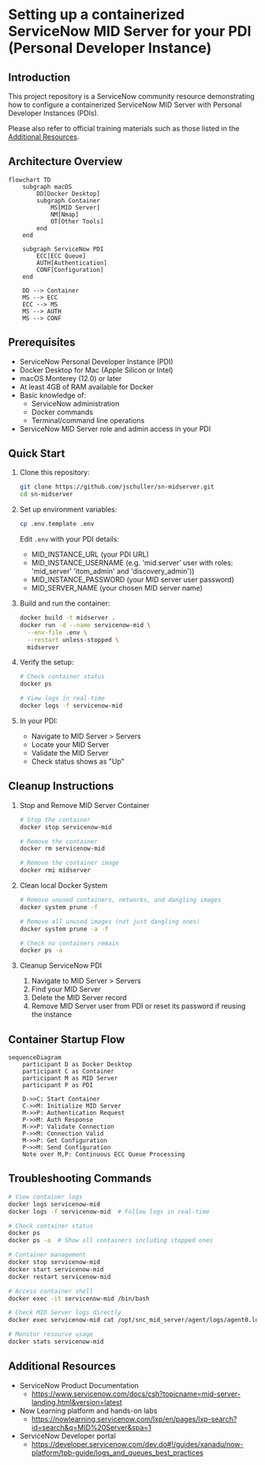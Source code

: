 # Setting up a containerized ServiceNow MID Server for your PDI (Personal Developer Instance)

## Introduction
This project repository is a ServiceNow community resource demonstrating how to configure a containerized ServiceNow MID Server with Personal Developer Instances (PDIs). 

Please also refer to official training materials such as those listed in the [Additional Resources](#additional-resources).

## Architecture Overview

```mermaid
flowchart TD
    subgraph macOS
        DD[Docker Desktop]
        subgraph Container
            MS[MID Server]
            NM[Nmap]
            OT[Other Tools]
        end
    end
    
    subgraph ServiceNow PDI
        ECC[ECC Queue]
        AUTH[Authentication]
        CONF[Configuration]
    end
    
    DD --> Container
    MS --> ECC
    ECC --> MS
    MS --> AUTH
    MS --> CONF
```

## Prerequisites
- ServiceNow Personal Developer Instance (PDI)
- Docker Desktop for Mac (Apple Silicon or Intel)
- macOS Monterey (12.0) or later
- At least 4GB of RAM available for Docker
- Basic knowledge of:
  - ServiceNow administration
  - Docker commands
  - Terminal/command line operations
- ServiceNow MID Server role and admin access in your PDI

## Quick Start
1. Clone this repository:
   ```bash
   git clone https://github.com/jschuller/sn-midserver.git
   cd sn-midserver
   ```

2. Set up environment variables:
   ```bash
   cp .env.template .env
   ```
   Edit `.env` with your PDI details:
   - MID_INSTANCE_URL (your PDI URL)
   - MID_INSTANCE_USERNAME (e.g. 'mid.server' user with roles: 'mid_server' 'itom_admin' and 'discovery_admin'))
   - MID_INSTANCE_PASSWORD (your MID server user password)
   - MID_SERVER_NAME (your chosen MID server name)

3. Build and run the container:
   ```bash
   docker build -t midserver .
   docker run -d --name servicenow-mid \
     --env-file .env \
     --restart unless-stopped \
     midserver
   ```

4. Verify the setup:
   ```bash
   # Check container status
   docker ps
   
   # View logs in real-time
   docker logs -f servicenow-mid
   ```

5. In your PDI:
   - Navigate to MID Server > Servers
   - Locate your MID Server
   - Validate the MID Server
   - Check status shows as "Up"


## Cleanup Instructions

1. Stop and Remove MID Server Container
    ```bash
    # Stop the container
    docker stop servicenow-mid

    # Remove the container
    docker rm servicenow-mid

    # Remove the container image
    docker rmi midserver
    ```

2. Clean local Docker System
    ```bash
    # Remove unused containers, networks, and dangling images
    docker system prune -f

    # Remove all unused images (not just dangling ones)
    docker system prune -a -f

    # Check no containers remain
    docker ps -a
    ```

3. Cleanup ServiceNow PDI
   1. Navigate to MID Server > Servers
   2. Find your MID Server
   3. Delete the MID Server record
   4. Remove MID Server user from PDI or reset its password if reusing the instance



## Container Startup Flow

```mermaid
sequenceDiagram
    participant D as Docker Desktop
    participant C as Container
    participant M as MID Server
    participant P as PDI
    
    D->>C: Start Container
    C->>M: Initialize MID Server
    M->>P: Authentication Request
    P->>M: Auth Response
    M->>P: Validate Connection
    P->>M: Connection Valid
    M->>P: Get Configuration
    P->>M: Send Configuration
    Note over M,P: Continuous ECC Queue Processing
```

## Troubleshooting Commands

```bash
# View container logs
docker logs servicenow-mid
docker logs -f servicenow-mid  # Follow logs in real-time

# Check container status
docker ps
docker ps -a  # Show all containers including stopped ones

# Container management
docker stop servicenow-mid
docker start servicenow-mid
docker restart servicenow-mid

# Access container shell
docker exec -it servicenow-mid /bin/bash

# Check MID Server logs directly
docker exec servicenow-mid cat /opt/snc_mid_server/agent/logs/agent0.log.0

# Monitor resource usage
docker stats servicenow-mid
```


## Additional Resources
- ServiceNow Product Documentation 
  - https://www.servicenow.com/docs/csh?topicname=mid-server-landing.html&version=latest
- Now Learning platform and hands-on labs
  - https://nowlearning.servicenow.com/lxp/en/pages/lxp-search?id=search&q=MID%20Server&spa=1
- ServiceNow Developer portal
  - https://developer.servicenow.com/dev.do#!/guides/xanadu/now-platform/tpb-guide/logs_and_queues_best_practices